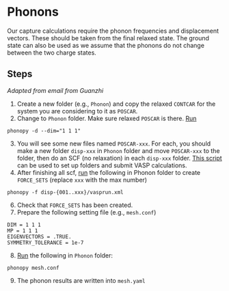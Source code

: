 # Phonons

Our capture calculations require the phonon frequencies and displacement vectors. These should be taken from the final relaxed state. The ground state can also be used as we assume that the phonons do not change between the two charge states. 

## Steps
_Adapted from email from Guanzhi_

1. Create a new folder (e.g., `Phonon`) and copy the relaxed `CONTCAR` for the system you are considering to it as `POSCAR`.
2. Change to `Phonon` folder. Make sure relaxed `POSCAR` is there. [Run](../Scripts/onyx/run_Phonopy_dispGen.scr)
```
phonopy -d --dim="1 1 1"
```
3. You will see some new files named `POSCAR-xxx`. For each, you should make a new folder `disp-xxx` in `Phonon` folder and move `POSCAR-xxx` to the folder, then do an SCF (no relaxation) in each `disp-xxx` folder. [This script](../Scripts/submitVASPBatch.scr) can be used to set up folders and submit VASP calculations.
5. After finishing all scf, [run](../Scripts/onyx/run_Phonopy_forceGen.scr) the following in Phonon folder to create `FORCE_SETS` (replace `xxx` with the max number)
```
phonopy -f disp-{001..xxx}/vasprun.xml
```
6. Check that `FORCE_SETS` has been created.
7. Prepare the following setting file (e.g., `mesh.conf`)
```
DIM = 1 1 1
MP = 1 1 1
EIGENVECTORS = .TRUE.
SYMMETRY_TOLERANCE = 1e-7
```
8. [Run](../Scripts/onyx/run_Phonopy_meshGen.scr) the following in `Phonon` folder:
```
phonopy mesh.conf
```
9. The phonon results are written into `mesh.yaml`
